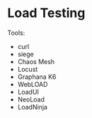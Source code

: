 # Load Testing

Tools:

* curl
* siege
* Chaos Mesh
* Locust
* Graphana K6
* WebLOAD
* LoadUI
* NeoLoad
* LoadNinja
